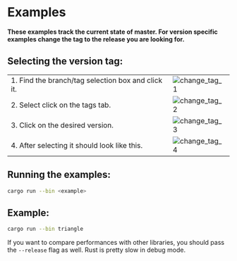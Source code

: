 # Examples

**These examples track the current state of master. For version specific examples change the tag to the release you are looking for.**

## Selecting the version tag:

|||
| ----------- | ----------- |
| 1. Find the branch/tag selection box and click it. | ![change_tag_1](https://user-images.githubusercontent.com/5326321/155281242-c4477b00-c036-47f1-bb30-d9dabf91c56e.png) |
| 2. Select click on the tags tab. | ![change_tag_2](https://user-images.githubusercontent.com/5326321/155281245-f95ba940-6514-47a9-85f0-2174b0e78c07.png) |
| 3. Click on the desired version. | ![change_tag_3](https://user-images.githubusercontent.com/5326321/155281246-96abd6d4-e61b-47c8-b4c4-6f5b1610ee23.png) |
| 4. After selecting it should look like this. | ![change_tag_4](https://user-images.githubusercontent.com/5326321/155281247-5cd1ed27-d825-44d8-a390-abb5cbddcd7b.png) |

## Running the examples:

```sh
cargo run --bin <example>
```

## Example:

```sh
cargo run --bin triangle
```

If you want to compare performances with other libraries, you should pass the `--release` flag as
well. Rust is pretty slow in debug mode.
